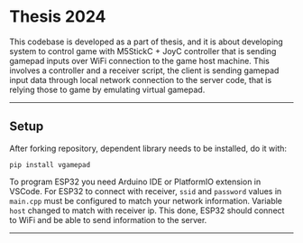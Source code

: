 # Thesis 2024

This codebase is developed as a part of thesis, and it is about developing system to control game with M5StickC + JoyC controller that is sending gamepad inputs over WiFi connection to the game host machine. This involves a controller and a receiver script, the client is sending gamepad input data through local network connection to the server code, that is relying those to game by emulating virtual gamepad.

----

## Setup

After forking repository, dependent library needs to be installed, do it with:
```
pip install vgamepad
```
To program ESP32 you need Arduino IDE or PlatformIO extension in VSCode. For ESP32 to connect with receiver, `ssid` and `password` values in `main.cpp` must be configured to match your network information. Variable `host` changed to match with receiver ip. This done, ESP32 should connect to WiFi and be able to send information to the server.

----
